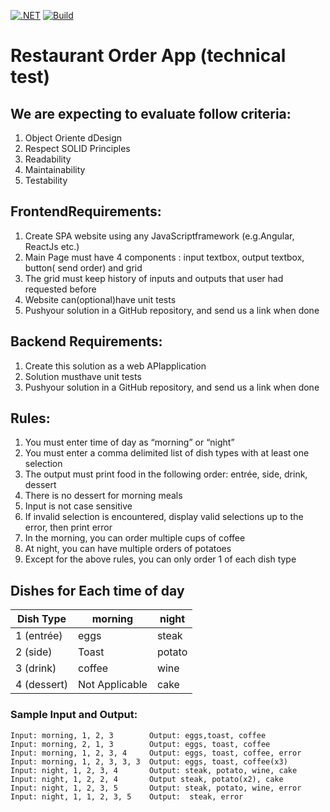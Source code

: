 [![.NET](https://github.com/matheus-vieira/restaurant-order-app/actions/workflows/dotnet.yml/badge.svg)](https://github.com/matheus-vieira/restaurant-order-app/actions/workflows/dotnet.yml)
[![Build](https://github.com/matheus-vieira/restaurant-order-app/actions/workflows/build.yml/badge.svg)](https://github.com/matheus-vieira/restaurant-order-app/actions/workflows/build.yml)

# Restaurant Order App (technical test)

## We are expecting to evaluate follow criteria:

1. Object Oriente dDesign
2. Respect SOLID Principles
3. Readability
4. Maintainability
5. Testability

## FrontendRequirements:

1. Create SPA website using any JavaScriptframework (e.g.Angular, ReactJs etc.)
2. Main Page must have 4 components :  input textbox, output textbox, button( send order) and grid
3. The grid must keep history of inputs and outputs that user had requested before
4. Website can(optional)have unit tests 
5. Pushyour solution in a GitHub repository, and send us a link when done

## Backend Requirements:

1. Create this solution as a web APIapplication
2. Solution musthave unit tests
3. Pushyour solution in a GitHub repository, and send us a link when done

## Rules:

1. You must enter time of day as “morning” or “night”
2. You must enter a comma delimited list of dish types with at least one selection
3. The output must print food in the following order: entrée, side, drink, dessert
4. There is no dessert for morning meals
5. Input is not case sensitive
6. If invalid selection is encountered, display valid selections up to the error, then print error
7. In the morning, you can order multiple cups of coffee
8. At night, you can have multiple orders of potatoes
9. Except for the above rules, you can only order 1 of each dish type

## Dishes for Each time of day

| Dish Type   | morning        | night  |
|-------------|----------------|--------|
| 1 (entrée)  | eggs           | steak  |
| 2 (side)    | Toast          | potato |
| 3 (drink)   | coffee         | wine   |
| 4 (dessert) | Not Applicable | cake   |

### Sample Input and Output:

```text
Input: morning, 1, 2, 3        Output: eggs,toast, coffee
Input: morning, 2, 1, 3        Output: eggs, toast, coffee
Input: morning, 1, 2, 3, 4     Output: eggs, toast, coffee, error
Input: morning, 1, 2, 3, 3, 3  Output: eggs, toast, coffee(x3)
Input: night, 1, 2, 3, 4       Output: steak, potato, wine, cake
Input: night, 1, 2, 2, 4       Output steak, potato(x2), cake
Input: night, 1, 2, 3, 5       Output: steak, potato, wine, error
Input: night, 1, 1, 2, 3, 5    Output:  steak, error
```
